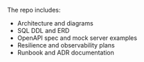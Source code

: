 The repo includes:
- Architecture and diagrams
- SQL DDL and ERD
- OpenAPI spec and mock server examples
- Resilience and observability plans
- Runbook and ADR documentation
